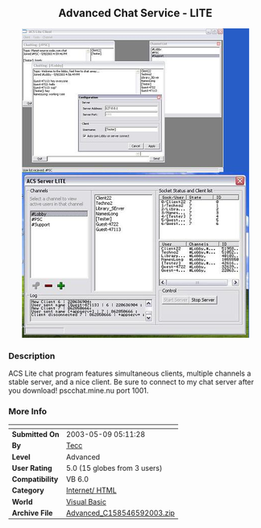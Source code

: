 ﻿<div align="center">

## Advanced Chat Service \- LITE

<img src="PIC20035959351649.jpg">
</div>

### Description

ACS Lite chat program features simultaneous clients, multiple channels a stable server, and a nice client. Be sure to connect to my chat server after you download! pscchat.mine.nu port 1001.
 
### More Info
 


<span>             |<span>
---                |---
**Submitted On**   |2003-05-09 05:11:28
**By**             |[Tecc](https://github.com/Planet-Source-Code/PSCIndex/blob/master/ByAuthor/tecc.md)
**Level**          |Advanced
**User Rating**    |5.0 (15 globes from 3 users)
**Compatibility**  |VB 6\.0
**Category**       |[Internet/ HTML](https://github.com/Planet-Source-Code/PSCIndex/blob/master/ByCategory/internet-html__1-34.md)
**World**          |[Visual Basic](https://github.com/Planet-Source-Code/PSCIndex/blob/master/ByWorld/visual-basic.md)
**Archive File**   |[Advanced\_C158546592003\.zip](https://github.com/Planet-Source-Code/tecc-advanced-chat-service-lite__1-45370/archive/master.zip)








